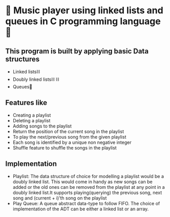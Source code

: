 
# 🎹 Music player using linked lists and queues in C programming language 🎹

## This program is built by applying basic Data structures

- Linked lists⛓️ 
- Doubly linked lists⛓️ ⛓️ 
- Queues🫶 

## Features like

- Creating a playlist
- Deleting a playlist
- Adding songs to the playlist
- Return the position of the current song in the playlist
- To play the next/previous song from the given playlist
- Each song is identified by a unique non negative integer
- Shuffle feature to shuffle the songs in the playlist
## Implementation
- Playlist: The data structure of choice for modelling a playlist would be a doubly linked list. This would come in handy as new songs can be added or the old ones can be removed from the playlist at any point in a doubly linked list.It supports playing(querying) the previous song, next song and (current + i)’th song on the playlist
- Play Queue: A queue abstract data-type to follow FIFO. The choice of implementation of the ADT can be either a linked list or an array.
